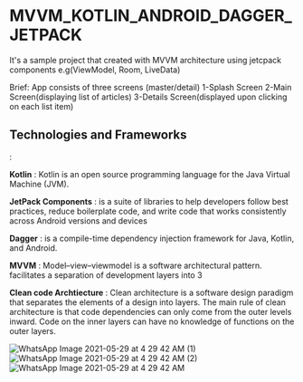 # MVVM_KOTLIN_ANDROID_DAGGER_JETPACK


It's a sample project that created with MVVM architecture using jetcpack components e.g(ViewModel, Room, LiveData)

Brief: App consists of three screens (master/detail)
       1-Splash Screen
       2-Main Screen(displaying list of articles)
       3-Details Screen(displayed upon clicking on each list item)
       
       
<h2>Technologies and Frameworks</h2> :       

**Kotlin** : Kotlin is an open source programming language for the Java Virtual Machine (JVM).

**JetPack Components** : is a suite of libraries to help developers follow best practices, reduce boilerplate code, and write code that works consistently across Android versions and devices 

**Dagger** :  is a compile-time dependency injection framework for Java, Kotlin, and Android.

**MVVM** : Model–view–viewmodel is a software architectural pattern. facilitates a separation of development layers into 3 

**Clean code Archtiecture** : Clean architecture is a software design paradigm that separates the elements of a design into layers. The main rule of clean architecture is that code dependencies can only come from the outer levels inward. Code on the inner layers can have no knowledge of functions on the outer layers.
       
![WhatsApp Image 2021-05-29 at 4 29 42 AM (1)](https://user-images.githubusercontent.com/26609049/120055492-c91fbf00-c036-11eb-9a0e-5635c53fa066.jpeg)
![WhatsApp Image 2021-05-29 at 4 29 42 AM (2)](https://user-images.githubusercontent.com/26609049/120055497-cc1aaf80-c036-11eb-82cf-cff9d9c7007e.jpeg)
![WhatsApp Image 2021-05-29 at 4 29 42 AM](https://user-images.githubusercontent.com/26609049/120055502-dd63bc00-c036-11eb-9abf-b5a5cd879a39.jpeg)


